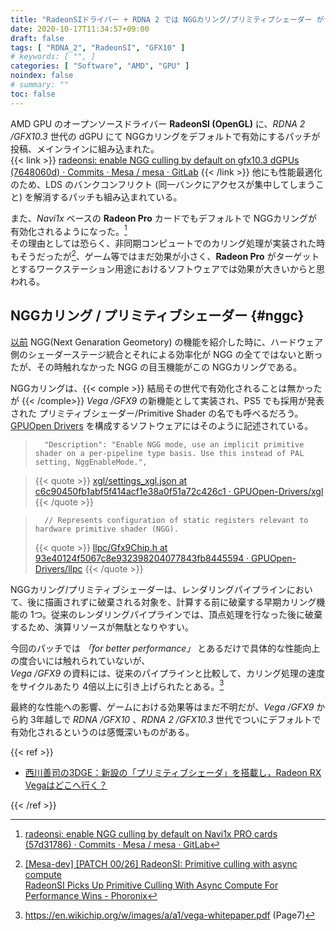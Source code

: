 ```yaml
---
title: "RadeonSIドライバー + RDNA 2 では NGGカリング/プリミティブシェーダー がデフォルトで有効に"
date: 2020-10-17T11:34:57+09:00
draft: false
tags: [ "RDNA_2", "RadeonSI", "GFX10" ]
# keywords: [ "", ]
categories: [ "Software", "AMD", "GPU" ]
noindex: false
# summary: ""
toc: false
---
```


AMD GPU のオープンソースドライバー **RadeonSI (OpenGL)** に、*RDNA 2 /GFX10.3* 世代の dGPU にて NGGカリングをデフォルトで有効にするパッチが投稿、メインラインに組み込まれた。  
{{< link >}} [radeonsi: enable NGG culling by default on gfx10.3 dGPUs (7648060d) · Commits · Mesa / mesa · GitLab](https://gitlab.freedesktop.org/mesa/mesa/-/commit/7648060dc03775979e3fa8904c4948c084e82b6a) {{< /link >}}
他にも性能最適化のため、LDS のバンクコンフリクト (同一バンクにアクセスが集中してしまうこと) を解消するパッチも組み込まれている。  

また、*Navi1x* ベースの **Radeon Pro** カードでもデフォルトで NGGカリングが有効化されるようになった。[^navi1x-pro-nggc]  
その理由としては恐らく、非同期コンピュートでのカリング処理が実装された時もそうだったが[^pd-cs]、ゲーム等ではまだ効果が小さく、**Radeon Pro** がターゲットとするワークステーション用途におけるソフトウェアでは効果が大きいからと思われる。  

[^navi1x-pro-nggc]: [radeonsi: enable NGG culling by default on Navi1x PRO cards (57d31786) · Commits · Mesa / mesa · GitLab](https://gitlab.freedesktop.org/mesa/mesa/-/commit/57d317865e7bee02a17efcde8beeb6a220f900f1)
[^pd-cs]: [[Mesa-dev] [PATCH 00/26] RadeonSI: Primitive culling with async compute](https://lists.freedesktop.org/archives/mesa-dev/2019-February/215085.html) <br> [RadeonSI Picks Up Primitive Culling With Async Compute For Performance Wins - Phoronix](https://www.phoronix.com/scan.php?page=news_item&px=RadeonSI-Prim-Culling-Async-Com)

## NGGカリング / プリミティブシェーダー {#nggc}

[以前](/posts/2020/10/04/aco-ngg-gfx10/) NGG(Next Genaration Geometory) の機能を紹介した時に、ハードウェア側のシェーダーステージ統合とそれによる効率化が NGG の全てではないと断ったが、その時触れなかった NGG の目玉機能がこの NGGカリングである。  

NGGカリングは、{{< comple >}} 結局その世代で有効化されることは無かったが {{< /comple>}} *Vega /GFX9* の新機能として実装され、PS5 でも採用が発表された プリミティブシェーダー/Primitive Shader の名でも呼べるだろう。  
[GPUOpen Drivers](https://github.com/GPUOpen-Drivers) を構成するソフトウェアにはそのように記述されている。  

 >       "Description": "Enable NGG mode, use an implicit primitive shader on a per-pipeline type basis. Use this instead of PAL setting, NggEnableMode.",

 > {{< quote >}} [xgl/settings_xgl.json at c6c90450fb1abf5f414acf1e38a0f51a72c426c1 · GPUOpen-Drivers/xgl](https://github.com/GPUOpen-Drivers/xgl/blob/c6c90450fb1abf5f414acf1e38a0f51a72c426c1/icd/settings/settings_xgl.json#L1152) {{< /quote >}}

 >       // Represents configuration of static registers relevant to hardware primitive shader (NGG).
 > {{< quote >}} [llpc/Gfx9Chip.h at 93e40124f5067c8e932398204077843fb8445594 · GPUOpen-Drivers/llpc](https://github.com/GPUOpen-Drivers/llpc/blob/93e40124f5067c8e932398204077843fb8445594/lgc/patch/Gfx9Chip.h#L316) {{< /quote >}}

NGGカリング/プリミティブシェーダーは、レンダリングパイプラインにおいて、後に描画されずに破棄される対象を、計算する前に破棄する早期カリング機能の 1つ。従来のレンダリングパイプラインでは、頂点処理を行なった後に破棄するため、演算リソースが無駄となりやすい。  

今回のパッチでは *「for better performance」* とあるだけで具体的な性能向上の度合いには触れられていないが、  
*Vega /GFX9* の資料には、従来のパイプラインと比較して、カリング処理の速度をサイクルあたり 4倍以上に引き上げられたとある。[^vega-whitepaper]  

[^vega-whitepaper]: <https://en.wikichip.org/w/images/a/a1/vega-whitepaper.pdf> (Page7)

最終的な性能への影響、ゲームにおける効果等はまだ不明だが、*Vega /GFX9* から約 3年越しで *RDNA /GFX10* 、*RDNA 2 /GFX10.3* 世代でついにデフォルトで有効化されるというのは感慨深いものがある。  

{{< ref >}}

 * [西川善司の3DGE：新設の「プリミティブシェーダ」を搭載し，Radeon RX Vegaはどこへ行く？](https://www.4gamer.net/games/337/G033714/20170804085/)

{{< /ref >}}
